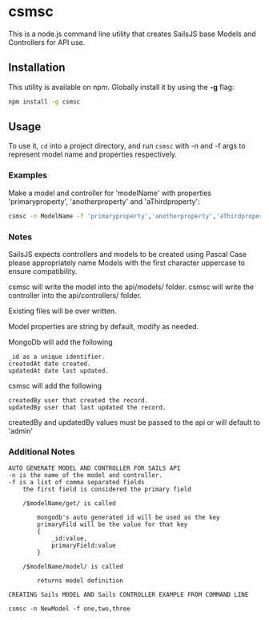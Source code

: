 # csmsc

This is a node.js command line utility that creates SailsJS base Models and Controllers for API use.

## Installation

This utility is available on npm. Globally install it by using the **-g** flag:

```bash
npm install -g csmsc
```

## Usage

To use it, `cd` into a project directory, and run `csmsc` with -n and -f args to represent model name and properties respectively.

### Examples

Make a model and controller for 'modelName' with properties 'primaryproperty', 'anotherproperty' and 'aThirdproperty':

```bash
csmsc -n ModelName -f 'primaryproperty','anotherproperty','aThirdproperty'
```

### Notes

SailsJS expects controllers and models to be created using Pascal Case please appropriately name Models with the first character uppercase to ensure compatibility.

csmsc will write the model into the api/models/ folder.
csmsc will write the controller into the api/controllers/ folder.

Existing files will be over written.

Model properties are string by default, modify as needed.

MongoDb will add the following

	_id as a unique identifier.
	createdAt date created.
	updatedAt date last updated.

csmsc will add the following

	createdBy user that created the record.
	updatedBy user that last updated the record.

createdBy and updatedBy values must be passed to the api or will default to 'admin'


### Additional Notes

	AUTO GENERATE MODEL AND CONTROLLER FOR SAILS API
	-n is the name of the model and controller.
	-f is a list of comma separated fields
		the first field is considered the primary field
		
		/$modelName/get/ is called

			mongodb's auto generated id will be used as the key
			primaryFild will be the value for that key
			{
				_id:value,
				primaryField:value
			}

		/$modelName/model/ is called

			returns model definition
			
	CREATING Sails MODEL AND Sails CONTROLLER EXAMPLE FROM COMMAND LINE

	csmsc -n NewModel -f one,two,three 